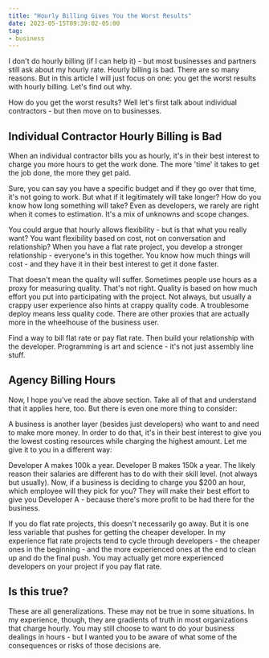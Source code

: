 ```yaml
---
title: "Hourly Billing Gives You the Worst Results"
date: 2023-05-15T09:39:02-05:00
tag:
- business
---
```

I don't do hourly billing (if I can help it) - but most businesses and partners still ask about my hourly rate. Hourly billing is bad. There are so many reasons. But in this article I will just focus on one: you get the worst results with hourly billing. Let's find out why.

<!--more-->

How do you get the worst results? Well let's first talk about individual contractors - but then move on to businesses.

## Individual Contractor Hourly Billing is Bad

When an individual contractor bills you as hourly, it's in their best interest to charge you more hours to get the work done. The more 'time' it takes to get the job done, the more they get paid. 

Sure, you can say you have a specific budget and if they go over that time, it's not going to work. But what if it legitimately will take longer? How do you know how long something will take? Even as developers, we rarely are right when it comes to estimation. It's a mix of unknowns and scope changes. 

You could argue that hourly allows flexibility - but is that what you really want? You want flexibility based on cost, not on conversation and relationship? When you have a flat rate project, you develop a stronger relationship - everyone's in this together. You know how much things will cost - and they have it in their best interest to get it done faster.  

That doesn't mean the quality will suffer. Sometimes people use hours as a proxy for measuring quality. That's not right. Quality is based on how much effort you put into participating with the project.  Not always, but usually a crappy user experience also hints at crappy quality code.  A troublesome deploy means less quality code.  There are other proxies that are actually more in the wheelhouse of the business user.

Find a way to bill flat rate or pay flat rate. Then build your relationship with the developer. Programming is art and science - it's not just assembly line stuff.

## Agency Billing Hours

Now, I hope you've read the above section.  Take all of that and understand that it applies here, too.  But there is even one more thing to consider:

A business is another layer (besides just developers) who want to and need to make more money. In order to do that, it's in their best interest to give you the lowest costing resources while charging the highest amount.  Let me give it to you in a different way:

Developer A makes 100k a year. Developer B makes 150k a year.  The likely reason their salaries are different has to do with their skill level. (not always but usually).  Now, if a business is deciding to charge you $200 an hour, which employee will they pick for you?  They will make their best effort to give you Developer A - because there's more profit to be had there for the business.

If you do flat rate projects, this doesn't necessarily go away. But it is one less variable that pushes for getting the cheaper developer.  In my experience flat rate projects tend to cycle through developers - the cheaper ones in the beginning - and the more experienced ones at the end to clean up and do the final push.  You may actually get more experienced developers on your project if you pay flat rate.

## Is this true?

These are all generalizations.  These may not be true in some situations. In my experience, though, they are gradients of truth in most organizations that charge hourly. You may still choose to want to do your business dealings in hours - but I wanted you to be aware of what some of the consequences or risks of those decisions are.